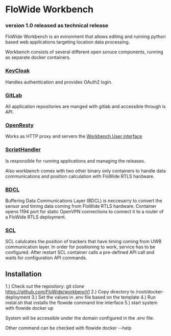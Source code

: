 # FloWide Workbench
### version 1.0 released as technical release

FloWide Workbench is an evironment that allows editing and running python based web applications targeting location data processing.

Workbench consists of several different open soruce components, running as separate docker containers.

### [KeyCloak](https://www.keycloak.org/)
Handles authentication and provides OAuth2 login.

### [GitLab](https://about.gitlab.com/)
All application repositories are manged with gitlab and accessible through is API.

### [OpenResty](https://openresty.org/) 
Works as HTTP proxy and servers the [Workbench User interface]( https://github.com/FloWide/workbench-ui )

### [ScriptHandler](https://github.com/FloWide/scripthandler) 
Is responsible for running applications and managing the releases.

Also workbench comes with two other binary only containers to handle data communications and position calculation with FloWide RTLS hardware.

### [BDCL](https://github.com/FloWide/bdcl1) 
Buffering Data Communications Layer (BDCL) is neccesarry to convert the sensor and timing data coming from FloWide RTLS hardware. Container opens 1194 port for static OpenVPN connections to connect it to a router of a FloWide RTLS deployment.

### [SCL](https://github.com/FloWide/scl1)
SCL calulcates the position of trackers that have timing coming from UWB communication layer. In order for positioning to work, service has to be configured. After restart SCL container calls a pre-defined API call and waits for configuration API commands.

## Installation
1.) Check out the repository: git clone https://github.com/FloWide/workbench1
2.) Copy directory to /root/docker-deployment
3.) Set the values in .env file based on the template
4.) Run instal.sh that installs the flowide command line interface
5.) start system with flowide docker up

System will be accessible under the domain configured in the .env file.

Other command can be checked with flowide docker --help





